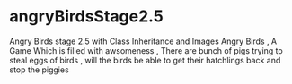 # angryBirdsStage2.5
Angry Birds stage 2.5 with Class Inheritance and Images
Angry Birds , A Game Which is filled with awsomeness , There are bunch of pigs trying to steal eggs of birds , will the birds be able to get their hatchlings back and stop the piggies 